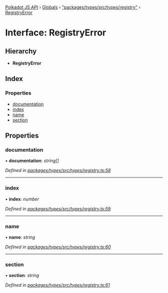 [Polkadot JS API](../README.md) › [Globals](../globals.md) › ["packages/types/src/types/registry"](../modules/_packages_types_src_types_registry_.md) › [RegistryError](_packages_types_src_types_registry_.registryerror.md)

# Interface: RegistryError

## Hierarchy

* **RegistryError**

## Index

### Properties

* [documentation](_packages_types_src_types_registry_.registryerror.md#documentation)
* [index](_packages_types_src_types_registry_.registryerror.md#index)
* [name](_packages_types_src_types_registry_.registryerror.md#name)
* [section](_packages_types_src_types_registry_.registryerror.md#section)

## Properties

###  documentation

• **documentation**: *string[]*

*Defined in [packages/types/src/types/registry.ts:58](https://github.com/polkadot-js/api/blob/53655019b/packages/types/src/types/registry.ts#L58)*

___

###  index

• **index**: *number*

*Defined in [packages/types/src/types/registry.ts:59](https://github.com/polkadot-js/api/blob/53655019b/packages/types/src/types/registry.ts#L59)*

___

###  name

• **name**: *string*

*Defined in [packages/types/src/types/registry.ts:60](https://github.com/polkadot-js/api/blob/53655019b/packages/types/src/types/registry.ts#L60)*

___

###  section

• **section**: *string*

*Defined in [packages/types/src/types/registry.ts:61](https://github.com/polkadot-js/api/blob/53655019b/packages/types/src/types/registry.ts#L61)*
